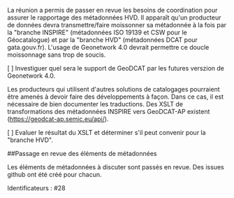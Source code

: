 La réunion a permis de passer en revue les besoins de coordination pour assurer le rapportage des métadonnées HVD. Il apparaît qu'un producteur de données devra transmettre/faire moissonner sa métadonnée à la fois par la "branche INSPIRE" (métadonnées ISO 19139 et CSW pour le Géocatalogue) et par la "branche HVD" (métadonnées DCAT pour gata.gouv.fr).
L'usage de Geonetwork 4.0 devrait permettre ce doucle moissonnage sans trop de soucis.

[ ] Investiguer quel sera le support de GeoDCAT par les futures verszion de Geonetwork 4.0. 

Les producteurs qui utilisent d'autres solutions de catalogages pourraient être amenés à devoir faire des développements à façon. Dans ce cas, il est nécessaire de bien documenter les traductions. Des XSLT de transformations des métadonnées INSPIRE vers GeoDCAT-AP existent (https://geodcat-ap.semic.eu/api/).

[ ] Evaluer le résultat du XSLT et déterminer s'il peut convenir pour la "branche HVD". 

##Passage en revue des éléments de métadonnées

Les éléments de métadonnées à discuter sont passés en revue. Des issues github ont été créé pour chacun.

Identificateurs : #28

